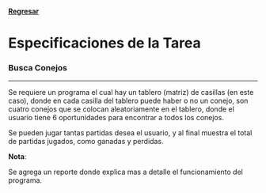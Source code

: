 #### [Regresar](../../README.md)
# Especificaciones de la Tarea
### Busca Conejos
---
Se requiere un programa el cual hay un tablero (matriz) de casillas (en este caso), donde en cada casilla del tablero puede haber o no un conejo, son cuatro conejos que se colocan aleatoriamente en el tablero, donde el usuario tiene 6 oportunidades para encontrar a todos los conejos.

Se pueden jugar tantas partidas desea el usuario, y al final muestra el total de partidas jugados, como ganadas y perdidas.

**Nota**:

Se agrega un reporte donde explica mas a detalle el funcionamiento del programa.

